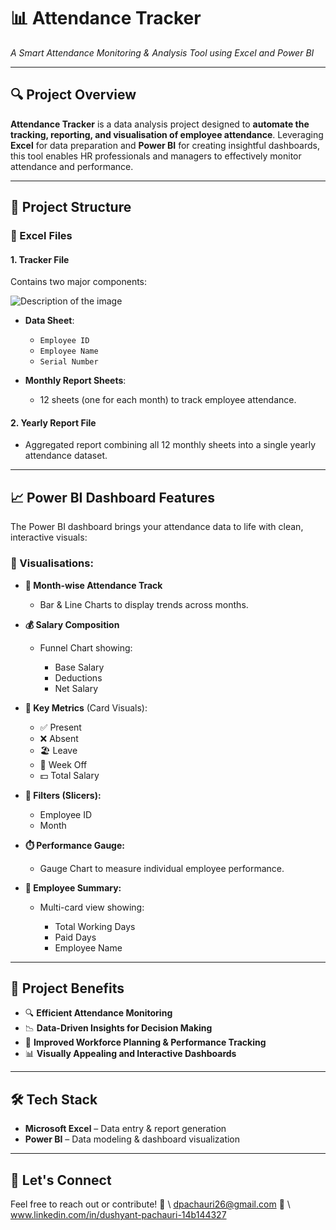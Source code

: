 # 📊 Attendance Tracker

*A Smart Attendance Monitoring & Analysis Tool using Excel and Power BI*

---

## 🔍 Project Overview

**Attendance Tracker** is a data analysis project designed to **automate the tracking, reporting, and visualisation of employee attendance**. Leveraging **Excel** for data preparation and **Power BI** for creating insightful dashboards, this tool enables HR professionals and managers to effectively monitor attendance and performance.

---

## 🧾 Project Structure

### 📁 Excel Files

#### 1. **Tracker File**

Contains two major components:

<img src="C:/Users/tanu1/OneDrive/Pictures/Screenshots 1/Screenshot 2025-08-02 224344.png" alt="Description of the image">

* **Data Sheet**:

  * `Employee ID`
  * `Employee Name`
  * `Serial Number`
* **Monthly Report Sheets**:

  * 12 sheets (one for each month) to track employee attendance.

#### 2. **Yearly Report File**

* Aggregated report combining all 12 monthly sheets into a single yearly attendance dataset.

---

## 📈 Power BI Dashboard Features

The Power BI dashboard brings your attendance data to life with clean, interactive visuals:

### 🔹 Visualisations:

* **📅 Month-wise Attendance Track**

  * Bar & Line Charts to display trends across months.

* **💰 Salary Composition**

  * Funnel Chart showing:

    * Base Salary
    * Deductions
    * Net Salary

* **📌 Key Metrics** (Card Visuals):

  * ✅ Present
  * ❌ Absent
  * 🏖️ Leave
  * 🛌 Week Off
  * 💵 Total Salary

* **🧩 Filters (Slicers):**

  * Employee ID
  * Month

* **⏱️ Performance Gauge:**

  * Gauge Chart to measure individual employee performance.

* **👤 Employee Summary:**

  * Multi-card view showing:

    * Total Working Days
    * Paid Days
    * Employee Name

---

## 🚀 Project Benefits

* 🔍 **Efficient Attendance Monitoring**
* 📉 **Data-Driven Insights for Decision Making**
* 🧠 **Improved Workforce Planning & Performance Tracking**
* 📊 **Visually Appealing and Interactive Dashboards**

---

## 🛠️ Tech Stack

* **Microsoft Excel** – Data entry & report generation
* **Power BI** – Data modeling & dashboard visualization

---




## 🤝 Let's Connect

Feel free to reach out or contribute!
📧 \ dpachauri26@gmail.com
🔗 \ www.linkedin.com/in/dushyant-pachauri-14b144327


